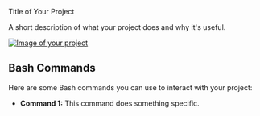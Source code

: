 Title of Your Project

A short description of what your project does and why it's useful. 

[![Image of your project](path/to/your/image.png)](#)

## Bash Commands

Here are some Bash commands you can use to interact with your project:

* **Command 1:** This command does something specific.
  ```bash
